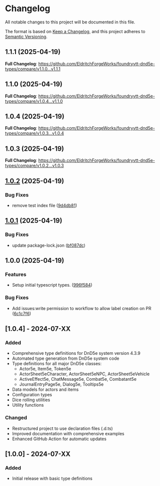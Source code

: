# Changelog

All notable changes to this project will be documented in this file.

The format is based on [Keep a Changelog](https://keepachangelog.com/en/1.0.0/),
and this project adheres to [Semantic Versioning](https://semver.org/spec/v2.0.0.html).

## 1.1.1 (2025-04-19)

**Full Changelog**: https://github.com/EldritchForgeWorks/foundryvtt-dnd5e-types/compare/v1.1.0...v1.1.1

## 1.1.0 (2025-04-19)

**Full Changelog**: https://github.com/EldritchForgeWorks/foundryvtt-dnd5e-types/compare/v1.0.4...v1.1.0

## 1.0.4 (2025-04-19)

**Full Changelog**: https://github.com/EldritchForgeWorks/foundryvtt-dnd5e-types/compare/v1.0.3...v1.0.4

## 1.0.3 (2025-04-19)

**Full Changelog**: https://github.com/EldritchForgeWorks/foundryvtt-dnd5e-types/compare/v1.0.2...v1.0.3

## [1.0.2](https://github.com/EldritchForgeWorks/foundryvtt-dnd5e-types/compare/v1.0.1...v1.0.2) (2025-04-19)


### Bug Fixes

* remove test index file ([9d4db81](https://github.com/EldritchForgeWorks/foundryvtt-dnd5e-types/commit/9d4db81def0271c924f3ee3b4dc7a008c43d4451))

## [1.0.1](https://github.com/EldritchForgeWorks/foundryvtt-dnd5e-types/compare/v1.0.0...v1.0.1) (2025-04-19)


### Bug Fixes

* update package-lock.json ([bf087dc](https://github.com/EldritchForgeWorks/foundryvtt-dnd5e-types/commit/bf087dca1de28bccdf90cfff0491b3c359c9ea74))

## 1.0.0 (2025-04-19)


### Features

* Setup initial typescript types. ([996f584](https://github.com/EldritchForgeWorks/foundryvtt-dnd5e-types/commit/996f584cdd6e3cbb1c7161dce577e5413f95f819))


### Bug Fixes

* Add issues:write permission to workflow to allow label creation on PR ([6c1c7f6](https://github.com/EldritchForgeWorks/foundryvtt-dnd5e-types/commit/6c1c7f600ed803d22445a9e6eeba1e5726ab4c21))

## [1.0.4] - 2024-07-XX

### Added
- Comprehensive type definitions for DnD5e system version 4.3.9
- Automated type generation from DnD5e system code
- Type definitions for all major DnD5e classes:
  - Actor5e, Item5e, Token5e
  - ActorSheet5eCharacter, ActorSheet5eNPC, ActorSheet5eVehicle
  - ActiveEffect5e, ChatMessage5e, Combat5e, Combatant5e
  - JournalEntryPage5e, Dialog5e, Tooltips5e
- Data models for actors and items
- Configuration types
- Dice rolling utilities
- Utility functions

### Changed
- Restructured project to use declaration files (.d.ts)
- Improved documentation with comprehensive examples
- Enhanced GitHub Action for automatic updates

## [1.0.0] - 2024-07-XX

### Added
- Initial release with basic type definitions
